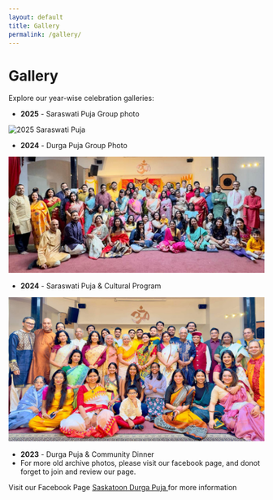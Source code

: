 ```yaml
---
layout: default
title: Gallery
permalink: /gallery/
---
```


# Gallery

Explore our year-wise celebration galleries:

- **2025** - Saraswati Puja Group photo

<img src="{{ '/assets/images/2025_saraswati_puja.jpg' | relative_url " alt="2025 Saraswati Puja" class="img">

- **2024** - Durga Puja Group Photo

<img src="/assets/images/2024_durga_puja.jpg" alt="2024 Durga Puja" class="img">

- **2024** - Saraswati Puja & Cultural Program

<img src="/assets/images/2024_saraswati_puja.jpg" alt="2024 Durga Puja" class="img">


- **2023** - Durga Puja & Community Dinner
- For more old archive photos, please visit our facebook page, and donot forget to join and review our page.



<div class="center-link">
    Visit our Facebook Page <a href="https://www.facebook.com/saskatoondurgapuja" target="_blank">
     Saskatoon Durga Puja 
  </a> for more information
</div>